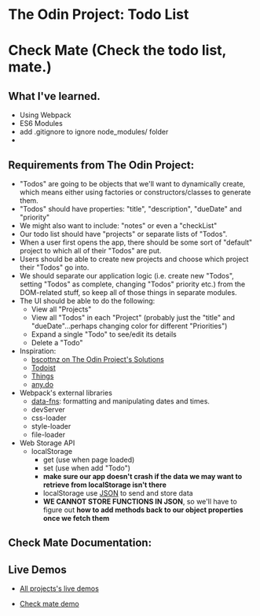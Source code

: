 # The Odin Project: Todo List

# Check Mate (Check the todo list, mate.)

## What I've learned.

- Using Webpack
- ES6 Modules
- add .gitignore to ignore node_modules/ folder
-

## Requirements from The Odin Project:

- "Todos" are going to be objects that we'll want to dynamically create, which means either using factories or constructors/classes to generate them.
- "Todos" should have properties: "title", "description", "dueDate" and "priority"
- We might also want to include: "notes" or even a "checkList"
- Our todo list should have "projects" or separate lists of "Todos".
- When a user first opens the app, there should be some sort of "default" project to which all of their "Todos" are put.
- Users should be able to create new projects and choose which project their "Todos" go into.
- We should separate our application logic (i.e. create new "Todos", setting "Todos" as complete, changing "Todos" priority etc.) from the DOM-related stuff, so keep all of those things in separate modules.
- The UI should be able to do the following:
  - View all "Projects"
  - View all "Todos" in each "Project" (probably just the "title" and "dueDate"...perhaps changing color for different "Priorities")
  - Expand a single "Todo" to see/edit its details
  - Delete a "Todo"
- Inspiration:
  - [bscottnz on The Odin Project's Solutions](https://bscottnz.github.io/todo/)
  - [Todoist](https://en.todoist.com/)
  - [Things](https://culturedcode.com/things/)
  - [any.do](https://www.any.do/)
- Webpack's external libraries
  - [data-fns](https://github.com/date-fns/date-fns): formatting and manipulating dates and times.
  - devServer
  - css-loader
  - style-loader
  - file-loader
- Web Storage API
  - localStorage
    - get (use when page loaded)
    - set (use when add "Todo")
    - **make sure our app doesn't crash if the data we may want to retrieve from localStorage isn't there**
    - localStorage use [JSON](https://developer.mozilla.org/en-US/docs/Web/JavaScript/Reference/Global_Objects/JSON) to send and store data
    - **WE CANNOT STORE FUNCTIONS IN JSON**, so we'll have to figure out **how to add methods back to our object properties once we fetch them**

## Check Mate Documentation:

## Live Demos

- [All projects's live demos](https://minhhoccode111.github.io/allProjectssLiveDemo)

- [Check mate demo](https://minhhoccode111.github.io/todoListTOP/)
